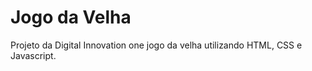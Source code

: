 # Jogo da Velha
Projeto da Digital Innovation one jogo da velha utilizando HTML, CSS e Javascript.

